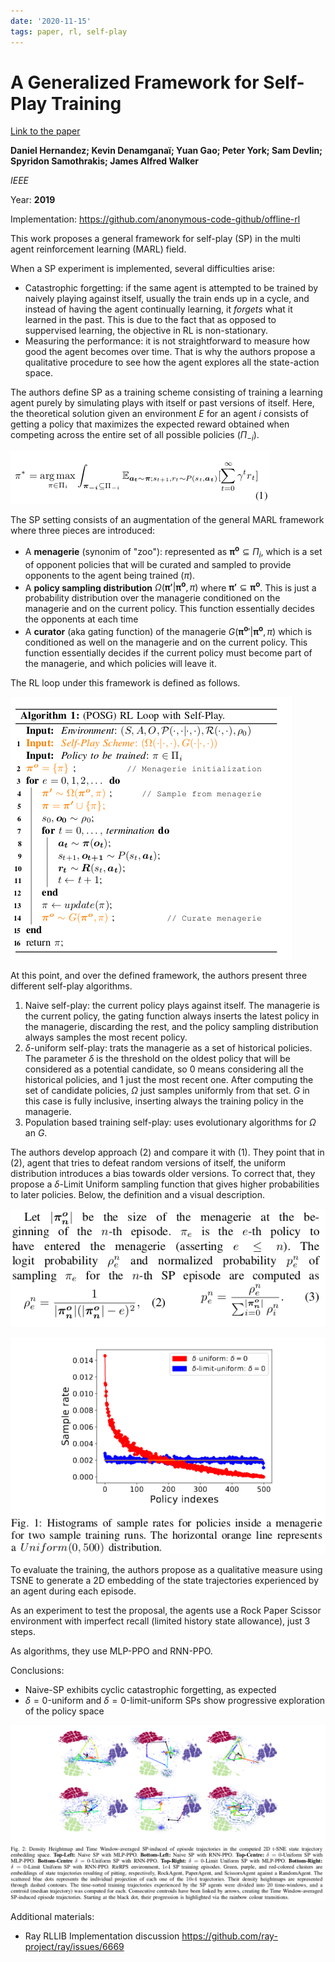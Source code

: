 ```yaml
---
date: '2020-11-15'
tags: paper, rl, self-play
---
```

# A Generalized Framework for Self-Play Training

[Link to the paper](https://ieee-cog.org/2019/papers/paper_50.pdf)


**Daniel Hernandez; Kevin Denamganaï; Yuan Gao; Peter York; Sam Devlin; Spyridon Samothrakis; James Alfred Walker**

*IEEE*

Year: **2019**

Implementation: https://github.com/anonymous-code-github/offline-rl

This work proposes a general framework for self-play (SP) in the multi agent reinforcement learning (MARL) field.

When a SP experiment is implemented, several difficulties arise:
- Catastrophic forgetting: if the same agent is attempted to be trained by naively playing against itself, usually the train ends up in a cycle, and instead of having the agent continually learning, it *forgets* what it learned in the past. This is due to the fact that as opposed to suppervised learning, the objective in RL is non-stationary.
- Measuring the performance: it is not straightforward to measure how good the agent becomes over time. That is why the authors propose a qualitative procedure to see how the agent explores all the state-action space.

The authors define SP as a training scheme consisting of training a learning agent purely by simulating plays with itself or past versions of itself. Here, the theoretical solution given an environment $E$ for an agent $i$ consists of getting a policy that maximizes the expected reward obtained when competing across the entire set of all possible policies ($\Pi_{-i}$).

![](assets/hernandez2019/objective.png)

The SP setting consists of an augmentation of the general MARL framework where three pieces are introduced:
- A **menagerie** (synonim of "zoo"): represented as $\mathbf{\pi^o} \subseteq \Pi_i$, which is a set of opponent policies that will be curated and sampled to provide opponents to the agent being trained ($\pi$).
- A **policy sampling distribution** $\Omega(\mathbf{\pi'}|\mathbf{\pi^o}, \pi)$ where $\mathbf{\pi'} \subseteq \mathbf{\pi^o}$. This is just a probability distribution over the managerie conditioned on the managerie and on the current policy. This function essentially decides the opponents at each time
- A **curator** (aka gating function) of the managerie $G(\mathbf{\pi^o}'|\mathbf{\pi^o}, \pi)$ which is conditioned as well on the managerie and on the current policy. This function essentially decides if the current policy must become part of the managerie, and which policies will leave it.

The RL loop under this framework is defined as follows.

![](assets/hernandez2019/rl_loop.png)

At this point, and over the defined framework, the authors present three different self-play algorithms.
1. Naive self-play: the current policy plays against itself. The managerie is the current policy, the gating function always inserts the latest policy in the managerie, discarding the rest, and the policy sampling distribution always samples the most recent policy.
2. $\delta$-uniform self-play: trats the managerie as a set of historical policies. The parameter $\delta$ is the threshold on the oldest policy that will be considered as a potential candidate, so 0 means considering all the historical policies, and 1 just the most recent one. After computing the set of candidate policies, $\Omega$ just samples uniformly from that set. $G$ in this case is fully inclusive, inserting always the training policy in the managerie.
3. Population based training self-play: uses evolutionary algorithms for $\Omega$ an $G$.

The authors develop approach (2) and compare it with (1). They point that in (2), agent that tries to defeat random versions of itself, the uniform distribution introduces a bias towards older versions. To correct that, they propose a $\delta$-Limit Uniform sampling function that gives higher probabilities to later policies. Below, the definition and a visual description.

![](assets/hernandez2019/delta-limit-uniform.png)

![](assets/hernandez2019/uniform-vs-delta-limit.png)

To evaluate the training, the authors propose as a qualitative measure using TSNE to generate a 2D embedding of the state trajectories experienced by an agent during each episode.

As an experiment to test the proposal, the agents use a Rock Paper Scissor environment with imperfect recall (limited history state allowance), just 3 steps.

As algorithms, they use MLP-PPO and RNN-PPO.

Conclusions:
- Naive-SP exhibits cyclic catastrophic forgetting, as expected
- $\delta=0$-uniform and $\delta=0$-limit-uniform SPs show progressive exploration of the policy space

![](assets/hernandez2019/tsne.png)

Additional materials:
- Ray RLLIB Implementation discussion https://github.com/ray-project/ray/issues/6669